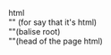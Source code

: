 html<br>
"<!DOCTYPE html>" (for say that it's html)<br>
"<html>"(balise root)<br>
"<head>"(head of the page html)<br>
   
